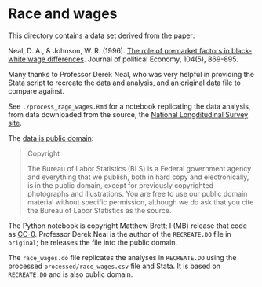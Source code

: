 # Race and wages

This directory contains a data set derived from the paper:

Neal, D. A., & Johnson, W. R. (1996). [The role of premarket factors in
black-white wage
differences](https://www.ssc.wisc.edu/~gwallace/Papers/Neal%20and%20Johnson%20%281996%29.pdf).
Journal of political Economy, 104(5), 869-895.

Many thanks to Professor Derek Neal, who was very helpful in providing the Stata script to recreate the data and analysis, and an original data file to compare against.

See `./process_rage_wages.Rmd` for a notebook replicating the data analysis,
from data downloaded from the source, the [National Longditudinal Survey
site](https://www.nlsinfo.org/content/access-data-investigator).

The [data is public domain](https://www.bls.gov/bls/linksite.htm):

> Copyright
>
> The Bureau of Labor Statistics (BLS) is a Federal government agency and everything that we publish, both in hard copy and electronically, is in the public domain, except for previously copyrighted photographs and illustrations. You are free to use our public domain material without specific permission, although we do ask that you cite the Bureau of Labor Statistics as the source.

The Python notebook is copyright Matthew Brett; I (MB) release that code as
[CC-0](https://creativecommons.org/share-your-work/public-domain/cc0/).
Professor Derek Neal is the author of the `RECREATE.DO` file in `original`; he
releases the file into the public domain.

The `race_wages.do` file replicates the analyses in `RECREATE.DO` using the
processed `processed/race_wages.csv` file and Stata.  It is based on
`RECREATE.DO` and is also public domain.

